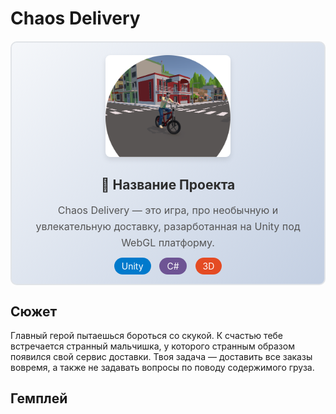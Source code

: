 # Chaos Delivery

<div align="center" style="border: 2px solid #e1e4e8; border-radius: 10px; padding: 20px; margin: 20px 0; background: linear-gradient(135deg, #f5f7fa 0%, #c3cfe2 100%);">

<!-- Верхняя часть - картинка -->
<div style="margin-bottom: 20px;">
  <img src="Assets/Readme/Arts/Logo.png" 
       alt="Баннер проекта" 
       style="border-radius: 8px; box-shadow: 0 4px 8px rgba(0,0,0,0.1); max-width: 200px; max-height: 200px;">
</div>

<!-- Нижняя часть - текст -->
<div style="text-align: center;">
  <h2 style="color: #2d2d2d; margin-bottom: 10px;">🚀 Название Проекта</h2>
  <p style="color: #555; line-height: 1.6; font-size: 16px;">
    Chaos Delivery — это игра, про необычную и увлекательную доставку, разарботанная на Unity под WebGL платформу.
  </p>
  
  <!-- Дополнительные badges -->
  <div style="margin-top: 15px;">
    <span style="background: #007acc; color: white; padding: 5px 12px; border-radius: 20px; font-size: 14px; margin: 0 5px;">Unity</span>
    <span style="background: #6e5494; color: white; padding: 5px 12px; border-radius: 20px; font-size: 14px; margin: 0 5px;">C#</span>
    <span style="background: #e44b23; color: white; padding: 5px 12px; border-radius: 20px; font-size: 14px; margin: 0 5px;">3D</span>
  </div>
</div>

</div>

## Сюжет
Главный герой пытаешься бороться со скукой. К счастью тебе встречается странный мальчишка, у которого странным образом появился свой сервис доставки. 
Твоя задача — доставить все заказы вовремя, а также не задавать вопросы по поводу содержимого груза.

## Гемплей
